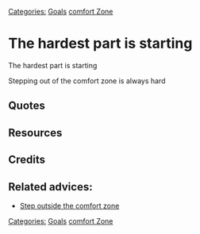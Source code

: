 [Categories:](../Categories/index.md) [Goals](../Categories/Goals.md) [comfort Zone](../Categories/comfort%20Zone.md)
# The hardest part is starting

The hardest part is starting

Stepping out of the comfort zone is always hard

## Quotes

## Resources

## Credits

## Related advices:

- [Step outside the comfort zone](../)

[Categories:](../Categories/index.md) [Goals](../Categories/Goals.md) [comfort Zone](../Categories/comfort%20Zone.md)